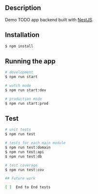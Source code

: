 ## Description

Demo TODO app backend built with [NestJS](https://nestjs.com/).

## Installation

```bash
$ npm install
```

## Running the app

```bash
# development
$ npm run start

# watch mode
$ npm run start:dev

# production mode
$ npm run start:prod
```

## Test

```bash
# unit tests
$ npm run test

# tests for each main module
$ npm run test:domain
$ npm run test:api
$ npm run test:db

# test coverage
$ npm run test:cov

## Future work

[ ]  End to End tests
